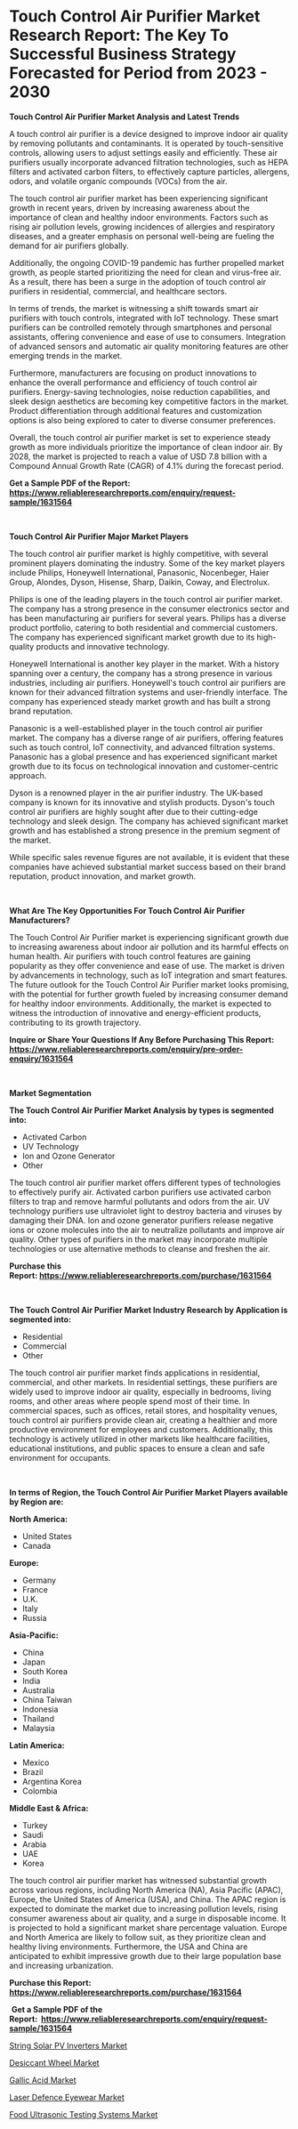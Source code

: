 <p><h1>Touch Control Air Purifier Market Research Report: The Key To Successful Business Strategy Forecasted for Period from 2023 - 2030</h1></p><p><strong>Touch Control Air Purifier Market Analysis and Latest Trends</strong></p>
<p><p>A touch control air purifier is a device designed to improve indoor air quality by removing pollutants and contaminants. It is operated by touch-sensitive controls, allowing users to adjust settings easily and efficiently. These air purifiers usually incorporate advanced filtration technologies, such as HEPA filters and activated carbon filters, to effectively capture particles, allergens, odors, and volatile organic compounds (VOCs) from the air.</p><p>The touch control air purifier market has been experiencing significant growth in recent years, driven by increasing awareness about the importance of clean and healthy indoor environments. Factors such as rising air pollution levels, growing incidences of allergies and respiratory diseases, and a greater emphasis on personal well-being are fueling the demand for air purifiers globally.</p><p>Additionally, the ongoing COVID-19 pandemic has further propelled market growth, as people started prioritizing the need for clean and virus-free air. As a result, there has been a surge in the adoption of touch control air purifiers in residential, commercial, and healthcare sectors.</p><p>In terms of trends, the market is witnessing a shift towards smart air purifiers with touch controls, integrated with IoT technology. These smart purifiers can be controlled remotely through smartphones and personal assistants, offering convenience and ease of use to consumers. Integration of advanced sensors and automatic air quality monitoring features are other emerging trends in the market.</p><p>Furthermore, manufacturers are focusing on product innovations to enhance the overall performance and efficiency of touch control air purifiers. Energy-saving technologies, noise reduction capabilities, and sleek design aesthetics are becoming key competitive factors in the market. Product differentiation through additional features and customization options is also being explored to cater to diverse consumer preferences.</p><p>Overall, the touch control air purifier market is set to experience steady growth as more individuals prioritize the importance of clean indoor air. By 2028, the market is projected to reach a value of USD 7.8 billion with a Compound Annual Growth Rate (CAGR) of 4.1% during the forecast period.</p></p>
<p><strong>Get a Sample PDF of the Report:&nbsp; <a href="https://www.reliableresearchreports.com/enquiry/request-sample/1631564">https://www.reliableresearchreports.com/enquiry/request-sample/1631564</a></strong></p>
<p>&nbsp;</p>
<p><strong>Touch Control Air Purifier Major Market Players</strong></p>
<p><p>The touch control air purifier market is highly competitive, with several prominent players dominating the industry. Some of the key market players include Philips, Honeywell International, Panasonic, Nocenbeger, Haier Group, Alondes, Dyson, Hisense, Sharp, Daikin, Coway, and Electrolux.</p><p>Philips is one of the leading players in the touch control air purifier market. The company has a strong presence in the consumer electronics sector and has been manufacturing air purifiers for several years. Philips has a diverse product portfolio, catering to both residential and commercial customers. The company has experienced significant market growth due to its high-quality products and innovative technology.</p><p>Honeywell International is another key player in the market. With a history spanning over a century, the company has a strong presence in various industries, including air purifiers. Honeywell's touch control air purifiers are known for their advanced filtration systems and user-friendly interface. The company has experienced steady market growth and has built a strong brand reputation.</p><p>Panasonic is a well-established player in the touch control air purifier market. The company has a diverse range of air purifiers, offering features such as touch control, IoT connectivity, and advanced filtration systems. Panasonic has a global presence and has experienced significant market growth due to its focus on technological innovation and customer-centric approach.</p><p>Dyson is a renowned player in the air purifier industry. The UK-based company is known for its innovative and stylish products. Dyson's touch control air purifiers are highly sought after due to their cutting-edge technology and sleek design. The company has achieved significant market growth and has established a strong presence in the premium segment of the market.</p><p>While specific sales revenue figures are not available, it is evident that these companies have achieved substantial market success based on their brand reputation, product innovation, and market growth.</p></p>
<p>&nbsp;</p>
<p><strong>What Are The Key Opportunities For Touch Control Air Purifier Manufacturers?</strong></p>
<p><p>The Touch Control Air Purifier market is experiencing significant growth due to increasing awareness about indoor air pollution and its harmful effects on human health. Air purifiers with touch control features are gaining popularity as they offer convenience and ease of use. The market is driven by advancements in technology, such as IoT integration and smart features. The future outlook for the Touch Control Air Purifier market looks promising, with the potential for further growth fueled by increasing consumer demand for healthy indoor environments. Additionally, the market is expected to witness the introduction of innovative and energy-efficient products, contributing to its growth trajectory.</p></p>
<p><strong>Inquire or Share Your Questions If Any Before Purchasing This Report: <a href="https://www.reliableresearchreports.com/enquiry/pre-order-enquiry/1631564">https://www.reliableresearchreports.com/enquiry/pre-order-enquiry/1631564</a></strong></p>
<p>&nbsp;</p>
<p><strong>Market Segmentation</strong></p>
<p><strong>The Touch Control Air Purifier Market Analysis by types is segmented into:</strong></p>
<p><ul><li>Activated Carbon</li><li>UV Technology</li><li>Ion and Ozone Generator</li><li>Other</li></ul></p>
<p><p>The touch control air purifier market offers different types of technologies to effectively purify air. Activated carbon purifiers use activated carbon filters to trap and remove harmful pollutants and odors from the air. UV technology purifiers use ultraviolet light to destroy bacteria and viruses by damaging their DNA. Ion and ozone generator purifiers release negative ions or ozone molecules into the air to neutralize pollutants and improve air quality. Other types of purifiers in the market may incorporate multiple technologies or use alternative methods to cleanse and freshen the air.</p></p>
<p><strong>Purchase this Report:&nbsp;<a href="https://www.reliableresearchreports.com/purchase/1631564">https://www.reliableresearchreports.com/purchase/1631564</a></strong></p>
<p>&nbsp;</p>
<p><strong>The Touch Control Air Purifier Market Industry Research by Application is segmented into:</strong></p>
<p><ul><li>Residential</li><li>Commercial</li><li>Other</li></ul></p>
<p><p>The touch control air purifier market finds applications in residential, commercial, and other markets. In residential settings, these purifiers are widely used to improve indoor air quality, especially in bedrooms, living rooms, and other areas where people spend most of their time. In commercial spaces, such as offices, retail stores, and hospitality venues, touch control air purifiers provide clean air, creating a healthier and more productive environment for employees and customers. Additionally, this technology is actively utilized in other markets like healthcare facilities, educational institutions, and public spaces to ensure a clean and safe environment for occupants.</p></p>
<p>&nbsp;</p>
<p><strong>In terms of Region, the Touch Control Air Purifier Market Players available by Region are:</strong></p>
<p>
    <p> <strong> North America: </strong>
        <ul>
            <li>United States</li>
            <li>Canada</li>
        </ul>
        </p> 
    <p> <strong> Europe: </strong>
        <ul>
            <li>Germany</li>
            <li>France</li>
            <li>U.K.</li>
            <li>Italy</li>
            <li>Russia</li>
        </ul>
        </p> 
    <p> <strong> Asia-Pacific: </strong>
        <ul>
            <li>China</li>
            <li>Japan</li>
            <li>South Korea</li>
            <li>India</li>
            <li>Australia</li>
            <li>China Taiwan</li>
            <li>Indonesia</li>
            <li>Thailand</li>
            <li>Malaysia</li>
        </ul>
        </p> 
    <p> <strong> Latin America: </strong>
        <ul>
            <li>Mexico</li>
            <li>Brazil</li>
            <li>Argentina Korea</li>
            <li>Colombia</li>
        </ul>
        </p> 
    <p> <strong> Middle East & Africa: </strong>
        <ul>
            <li>Turkey</li>
            <li>Saudi</li>
            <li>Arabia</li>
            <li>UAE</li>
            <li>Korea</li>
        </ul>
    </p>
    </p>
<p><p>The touch control air purifier market has witnessed substantial growth across various regions, including North America (NA), Asia Pacific (APAC), Europe, the United States of America (USA), and China. The APAC region is expected to dominate the market due to increasing pollution levels, rising consumer awareness about air quality, and a surge in disposable income. It is projected to hold a significant market share percentage valuation. Europe and North America are likely to follow suit, as they prioritize clean and healthy living environments. Furthermore, the USA and China are anticipated to exhibit impressive growth due to their large population base and increasing urbanization.</p></p>
<p><strong>Purchase this Report: <a href="https://www.reliableresearchreports.com/purchase/1631564">https://www.reliableresearchreports.com/purchase/1631564</a></strong></p>
<p>&nbsp;<strong>Get a Sample PDF of the Report:&nbsp;&nbsp;<a href="https://www.reliableresearchreports.com/enquiry/request-sample/1631564">https://www.reliableresearchreports.com/enquiry/request-sample/1631564</a></strong></p>
<p><strong></strong></p>
<p><p><a href="https://github.com/dziulagalemab/Market-Research-Report-List-1/blob/main/string-solar-pv-inverters-market.md">String Solar PV Inverters Market</a></p><p><a href="https://medium.com/@krish.reportprime/desiccant-wheel-market-furnishes-information-on-market-share-market-trends-and-market-growth-72cf84f136e5">Desiccant Wheel Market</a></p><p><a href="https://medium.com/@krishna_35021/gallic-acid-market-furnishes-information-on-market-share-market-trends-and-market-growth-1d3d5fcafe2a">Gallic Acid Market</a></p><p><a href="https://www.linkedin.com/pulse/laser-defence-eyewear-market-size-share-global-analysis-ukehe/">Laser Defence Eyewear Market</a></p><p><a href="https://github.com/jonneygiverf/Market-Research-Report-List-1/blob/main/food-ultrasonic-testing-systems-market.md">Food Ultrasonic Testing Systems Market</a></p></p>